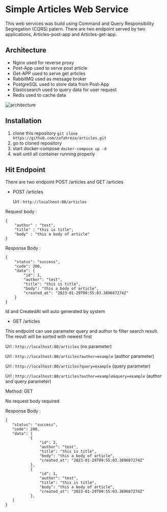 # Simple Articles Web Service

This web services was build using Command and Query Responsibility Segregation (CQRS) patern. There are two endpoint served by two applications, Articles-post-app and Articles-get-app.


## Architecture

- Nginx used for reverse proxy
- Post-App used to serve post article
- Get-APP used to serve get articles
- RabbitMQ used as message broker
- PostgreSQL used to store data from Post-App
- Elasticsearch used to query data for user request
- Redis used to cache data

![architecture](https://storage.googleapis.com/donation_alert/cqrs.png)

## Installation

1. clone this repository `git clone https://github.com/zafahreza/articles.git`
2. go to cloned repository
3. start docker-compose `docker-compose up -d`
4. wait until all container running properly

## Hit Endpoint

There are two endpoint POST /articles and GET /articles

- POST /articles
  
    Url : `http://localhost:80/articles`
  
Request body :
``` 
{ 
	"author" : "test",
	"title" : "this is title",
	"body" : "this a body of article"
}
```

Response Body :
```
{
	"status": "success",
	"code": 200,
	"data": {
		"id": 1,
		"author": "test",
		"title": "this is title",
		"body": "this a body of article",
		"created_at": "2023-01-29T09:55:03.389687274Z"
	}
}
```

Id and CreatedAt will auto generated by system

- GET /articles

This endpoint can use parameter query and author to filter search result. The result will be sorted with newest first
  
Url : `http://localhost:80/articles` (no parameter)

Url : `http://localhost:80/articles?author=example` (author parameter)
  
Url : `http://localhost:80/articles?query=example` (query parameter)
  
Url : `http://localhost:80/articles?author=example&query=example` (author and query parameter)
  
Method: GET
  
No request body required
  
Response Body :
 ```
{
	"status": "success",
	"code": 200,
	"data": [
			{
				"id": 2,
				"author": "test",
				"title": "this is title",
				"body": "this a body of article",
				"created_at": "2023-01-29T09:55:03.389687274Z"
			},
			{
				"id": 1,
				"author": "test",
				"title": "this is title",
				"body": "this a body of article",
				"created_at": "2023-01-29T09:55:03.389687274Z"
			},
	]
}
```
 
